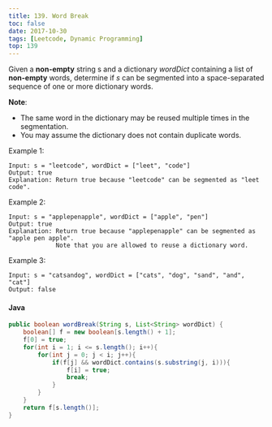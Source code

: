 ```yaml
---
title: 139. Word Break
toc: false
date: 2017-10-30
tags: [Leetcode, Dynamic Programming]
top: 139
---
```



Given a **non-empty** string s and a dictionary *wordDict* containing a list of **non-empty** words, determine if $s$ can be segmented into a space-separated sequence of one or more dictionary words.

**Note**:

* The same word in the dictionary may be reused multiple times in the segmentation.
* You may assume the dictionary does not contain duplicate words.

Example 1:

```
Input: s = "leetcode", wordDict = ["leet", "code"]
Output: true
Explanation: Return true because "leetcode" can be segmented as "leet code".
```

Example 2:

```
Input: s = "applepenapple", wordDict = ["apple", "pen"]
Output: true
Explanation: Return true because "applepenapple" can be segmented as "apple pen apple".
             Note that you are allowed to reuse a dictionary word.
```

Example 3:

```
Input: s = "catsandog", wordDict = ["cats", "dog", "sand", "and", "cat"]
Output: false
```

#### Java

```Java
public boolean wordBreak(String s, List<String> wordDict) {
    boolean[] f = new boolean[s.length() + 1];
    f[0] = true;
    for(int i = 1; i <= s.length(); i++){
        for(int j = 0; j < i; j++){
            if(f[j] && wordDict.contains(s.substring(j, i))){
                f[i] = true;
                break;
            }
        }
    }
    return f[s.length()];
}
```